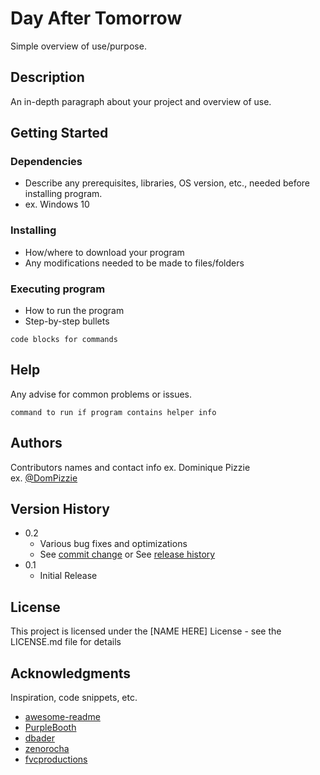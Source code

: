 # Day After Tomorrow
Simple overview of use/purpose.
## Description
An in-depth paragraph about your project and overview of use.
## Getting Started
### Dependencies
* Describe any prerequisites, libraries, OS version, etc., needed before installing program.
* ex. Windows 10
### Installing
* How/where to download your program
* Any modifications needed to be made to files/folders
### Executing program
* How to run the program
* Step-by-step bullets
```
code blocks for commands
```
## Help
Any advise for common problems or issues.
```
command to run if program contains helper info
```
## Authors
Contributors names and contact info
ex. Dominique Pizzie  
ex. [@DomPizzie](https://twitter.com/dompizzie)
## Version History
* 0.2
    * Various bug fixes and optimizations
    * See [commit change]() or See [release history]()
* 0.1
    * Initial Release
## License
This project is licensed under the [NAME HERE] License - see the LICENSE.md file for details
## Acknowledgments
Inspiration, code snippets, etc.
* [awesome-readme](https://github.com/matiassingers/awesome-readme)
* [PurpleBooth](https://gist.github.com/PurpleBooth/109311bb0361f32d87a2)
* [dbader](https://github.com/dbader/readme-template)
* [zenorocha](https://gist.github.com/zenorocha/4526327)
* [fvcproductions](https://gist.github.com/fvcproductions/1bfc2d4aecb01a834b46)


